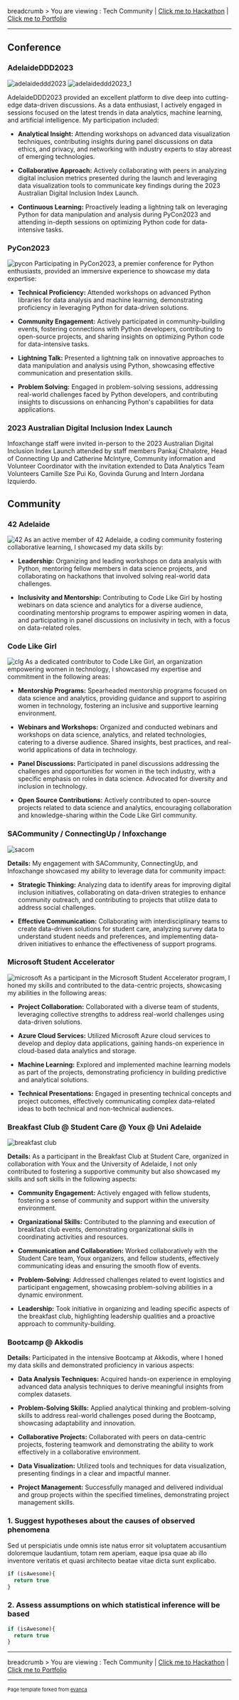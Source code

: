 breadcrumb > You are viewing : Tech Community | [Click me to Hackathon](/Hackathon.md) | [Click me to Portfolio](/index.md) 

---
## Conference
### AdelaideDDD2023
![adelaideddd2023](https://drive.google.com/file/d/11uuY2sLU81nCT9O1-QrX6LLSmC4kz2eW/view?usp=sharing)
![adelaideddd2023_1](https://drive.google.com/file/d/1KKC65bQkL1nvlPPW46VAmlImqA1Fivgm/view?usp=sharing)


AdelaideDDD2023 provided an excellent platform to dive deep into cutting-edge data-driven discussions. As a data enthusiast, I actively engaged in sessions focused on the latest trends in data analytics, machine learning, and artificial intelligence. My participation included:

- **Analytical Insight:** Attending workshops on advanced data visualization techniques, contributing insights during panel discussions on data ethics, and privacy, and networking with industry experts to stay abreast of emerging technologies.

- **Collaborative Approach:** Actively collaborating with peers in analyzing digital inclusion metrics presented during the launch and leveraging data visualization tools to communicate key findings during the 2023 Australian Digital Inclusion Index Launch.

- **Continuous Learning:** Proactively leading a lightning talk on leveraging Python for data manipulation and analysis during PyCon2023 and attending in-depth sessions on optimizing Python code for data-intensive tasks.

### PyCon2023
![pycon](https://drive.google.com/file/d/1aM0h6ovux8g4pwYLLFVD4CdkyZoVito5/view?usp=sharing)
Participating in PyCon2023, a premier conference for Python enthusiasts, provided an immersive experience to showcase my data expertise:

- **Technical Proficiency:** Attended workshops on advanced Python libraries for data analysis and machine learning, demonstrating proficiency in leveraging Python for data-driven solutions.

- **Community Engagement:** Actively participated in community-building events, fostering connections with Python developers, contributing to open-source projects, and sharing insights on optimizing Python code for data-intensive tasks.

- **Lightning Talk:** Presented a lightning talk on innovative approaches to data manipulation and analysis using Python, showcasing effective communication and presentation skills.

- **Problem Solving:** Engaged in problem-solving sessions, addressing real-world challenges faced by Python developers, and contributing insights to discussions on enhancing Python's capabilities for data applications.


###  2023 Australian Digital Inclusion Index Launch
Infoxchange staff were invited in-person to the 2023 Australian Digital Inclusion Index Launch attended by staff members Pankaj Chhalotre, Head of Connecting Up and Catherine McIntyre, Community information and Volunteer Coordinator with the invitation extended to Data Analytics Team Volunteers Camille Sze Pui Ko, Govinda Gurung and Intern Jordana Izquierdo.

## Community
### 42 Adelaide

![42](https://drive.google.com/file/d/1hL0AXJAHHmJANzhlwswMvQKuaSpGSwab/view?usp=sharing)
As an active member of 42 Adelaide, a coding community fostering collaborative learning, I showcased my data skills by:

- **Leadership:** Organizing and leading workshops on data analysis with Python, mentoring fellow members in data science projects, and collaborating on hackathons that involved solving real-world data challenges.

- **Inclusivity and Mentorship:** Contributing to Code Like Girl by hosting webinars on data science and analytics for a diverse audience, coordinating mentorship programs to empower aspiring women in data, and participating in panel discussions on inclusivity in tech, with a focus on data-related roles.


### Code Like Girl
![clg](/images/clg.jpg) 
As a dedicated contributor to Code Like Girl, an organization empowering women in technology, I showcased my expertise and commitment in the following areas:

- **Mentorship Programs:** Spearheaded mentorship programs focused on data science and analytics, providing guidance and support to aspiring women in technology, fostering an inclusive and supportive learning environment.

- **Webinars and Workshops:** Organized and conducted webinars and workshops on data science, analytics, and related technologies, catering to a diverse audience. Shared insights, best practices, and real-world applications of data in technology.

- **Panel Discussions:** Participated in panel discussions addressing the challenges and opportunities for women in the tech industry, with a specific emphasis on roles in data science. Advocated for diversity and inclusion in technology.

- **Open Source Contributions:** Actively contributed to open-source projects related to data science and analytics, encouraging collaboration and knowledge-sharing within the Code Like Girl community.


### SACommunity / ConnectingUp / Infoxchange

![sacom](/images/sacom.jpg)

**Details:**
My engagement with SACommunity, ConnectingUp, and Infoxchange showcased my ability to leverage data for community impact:

- **Strategic Thinking:** Analyzing data to identify areas for improving digital inclusion initiatives, collaborating on data-driven strategies to enhance community outreach, and contributing to projects that utilize data to address social challenges.

- **Effective Communication:** Collaborating with interdisciplinary teams to create data-driven solutions for student care, analyzing survey data to understand student needs and preferences, and implementing data-driven initiatives to enhance the effectiveness of support programs.


### Microsoft Student Accelerator
![microsoft](/images/microsoft.jpeg) 
As a participant in the Microsoft Student Accelerator program, I honed my skills and contributed to the data-centric projects, showcasing my abilities in the following areas:

- **Project Collaboration:** Collaborated with a diverse team of students, leveraging collective strengths to address real-world challenges using data-driven solutions.

- **Azure Cloud Services:** Utilized Microsoft Azure cloud services to develop and deploy data applications, gaining hands-on experience in cloud-based data analytics and storage.

- **Machine Learning:** Explored and implemented machine learning models as part of the projects, demonstrating proficiency in building predictive and analytical solutions.

- **Technical Presentations:** Engaged in presenting technical concepts and project outcomes, effectively communicating complex data-related ideas to both technical and non-technical audiences.


### Breakfast Club @ Student Care @ Youx @ Uni Adelaide

![breakfast club](https://drive.google.com/file/d/1cmIAKz-1cKnzSoew3d-kMCa71exyjAbA/view?usp=sharing)

**Details:**
As a participant in the Breakfast Club at Student Care, organized in collaboration with Youx and the University of Adelaide, I not only contributed to fostering a supportive community but also showcased my skills and soft skills in the following aspects:

- **Community Engagement:** Actively engaged with fellow students, fostering a sense of community and support within the university environment.

- **Organizational Skills:** Contributed to the planning and execution of breakfast club events, demonstrating organizational skills in coordinating activities and resources.

- **Communication and Collaboration:** Worked collaboratively with the Student Care team, Youx organizers, and fellow students, effectively communicating ideas and ensuring the smooth flow of events.

- **Problem-Solving:** Addressed challenges related to event logistics and participant engagement, showcasing problem-solving abilities in a dynamic environment.

- **Leadership:** Took initiative in organizing and leading specific aspects of the breakfast club, highlighting leadership qualities and a proactive approach to community-building.

### Bootcamp @ Akkodis 
**Details:**
Participated in the intensive Bootcamp at Akkodis, where I honed my data skills and demonstrated proficiency in various aspects:

- **Data Analysis Techniques:** Acquired hands-on experience in employing advanced data analysis techniques to derive meaningful insights from complex datasets.

- **Problem-Solving Skills:** Applied analytical thinking and problem-solving skills to address real-world challenges posed during the Bootcamp, showcasing adaptability and innovation.

- **Collaborative Projects:** Collaborated with peers on data-centric projects, fostering teamwork and demonstrating the ability to work effectively in a collaborative environment.

- **Data Visualization:** Utilized tools and techniques for data visualization, presenting findings in a clear and impactful manner.

- **Project Management:** Successfully managed and delivered individual and group projects within the specified timelines, demonstrating project management skills.

### 1. Suggest hypotheses about the causes of observed phenomena

Sed ut perspiciatis unde omnis iste natus error sit voluptatem accusantium doloremque laudantium, totam rem aperiam, eaque ipsa quae ab illo inventore veritatis et quasi architecto beatae vitae dicta sunt explicabo. 

```javascript
if (isAwesome){
  return true
}
```

### 2. Assess assumptions on which statistical inference will be based

```javascript
if (isAwesome){
  return true
}
```

---
breadcrumb > You are viewing : Tech Community | [Click me to Hackathon](/Hackathon.md) | [Click me to Portfolio](/index.md) 

---
<p style="font-size:11px">Page template forked from <a href="https://github.com/evanca/quick-portfolio">evanca</a></p>
<!-- Remove above link if you don't want to attribute -->

